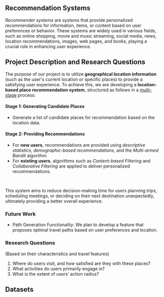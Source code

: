 ## Recommendation Systems
*Recommender systems* are systems that provide personalized recommendations for information, items, or content based on user preferences or behavior. These systems are widely used in various fields, such as online shopping, movie and music streaming, social media, news, location recommendations, images, web pages, and books, playing a crucial role in enhancing user experience.

## Project Description and Research Questions
The purpose of our project is to utilize **geographical location information** (such as the user's current location or specific places) to provide a satisfying user experience. To achieve this, we are developing a **location-based place recommendation system**, structured as follows in a [multi-stage](https://research.google/pubs/deep-neural-networks-for-youtube-recommendations/) process:

#### Stage 1: Generating Candidate Places
* Generate a list of candidate places for recommendation based on the location data.

#### Stage 2: Providing Recommendations
* For **new users**, recommendations are provided using *descriptive statistics*, *demographic-based recommendations*, and the *Multi-armed Bandit* algorithm.
* For **existing users**, algorithms such as *Content-based Filtering* and *Collaborative Filtering* are applied to deliver personalized recommendations.
<br>

This system aims to reduce decision-making time for users planning trips, scheduling meetings, or deciding on their next destination unexpectedly, ultimately providing a better overall experience.

### Future Work
* Path Generation Functionality: We plan to develop a feature that proposes optimal travel paths based on user preferences and location.

### Research Questions
(Based on their characteristics and travel features)
1. Where do users visit, and how satisfied are they with these places?
2. What activities do users primarily engage in?
3. What is the extent of users' action radius?

## Datasets
